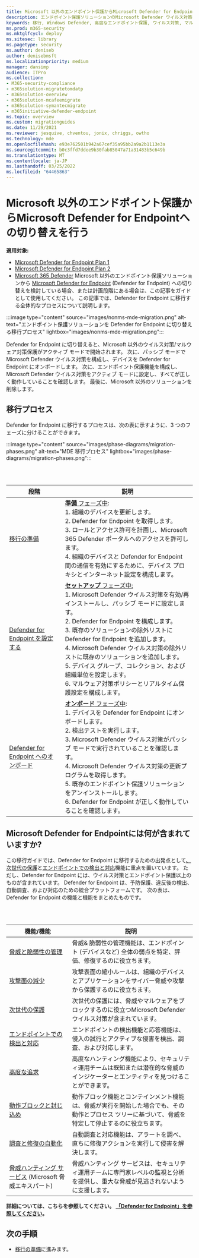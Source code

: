 ```yaml
---
title: Microsoft 以外のエンドポイント保護からMicrosoft Defender for Endpointへの切り替えを行う
description: エンドポイント保護ソリューションのMicrosoft Defender ウイルス対策を含むMicrosoft Defender for Endpointに切り替えます。
keywords: 移行, Windows Defender, 高度なエンドポイント保護, ウイルス対策, マルウェア対策, パッシブ モード, アクティブ モード
ms.prod: m365-security
ms.mktglfcycl: deploy
ms.sitesec: library
ms.pagetype: security
ms.author: deniseb
author: denisebmsft
ms.localizationpriority: medium
manager: dansimp
audience: ITPro
ms.collection:
- M365-security-compliance
- m365solution-migratetomdatp
- m365solution-overview
- m365solution-mcafeemigrate
- m365solution-symantecmigrate
- m365initiative-defender-endpoint
ms.topic: overview
ms.custom: migrationguides
ms.date: 11/29/2021
ms.reviewer: jesquive, chventou, jonix, chriggs, owtho
ms.technology: mde
ms.openlocfilehash: e93e762501b942a67cef35a95bb2a9a2b1113e3a
ms.sourcegitcommit: b0c3ffd7ddee9b30fab85047a71a31483b5c649b
ms.translationtype: MT
ms.contentlocale: ja-JP
ms.lasthandoff: 03/25/2022
ms.locfileid: "64465863"
---
```

# <a name="make-the-switch-from-non-microsoft-endpoint-protection-to-microsoft-defender-for-endpoint"></a>Microsoft 以外のエンドポイント保護からMicrosoft Defender for Endpointへの切り替えを行う

**適用対象:**
- [Microsoft Defender for Endpoint Plan 1](https://go.microsoft.com/fwlink/?linkid=2154037)
- [Microsoft Defender for Endpoint Plan 2](https://go.microsoft.com/fwlink/?linkid=2154037)
- [Microsoft 365 Defender](https://go.microsoft.com/fwlink/?linkid=2118804) Microsoft 以外のエンドポイント保護ソリューションから [Microsoft Defender for Endpoint](microsoft-defender-endpoint.md) (Defender for Endpoint) への切り替えを検討している場合、または計画段階にある場合は、この記事をガイドとして使用してください。 この記事では、Defender for Endpoint に移行する全体的なプロセスについて説明します。

:::image type="content" source="images/nonms-mde-migration.png" alt-text="エンドポイント保護ソリューションを Defender for Endpoint に切り替える移行プロセス" lightbox="images/nonms-mde-migration.png":::

Defender for Endpoint に切り替えると、Microsoft 以外のウイルス対策/マルウェア対策保護がアクティブ モードで開始されます。 次に、パッシブ モードでMicrosoft Defender ウイルス対策を構成し、デバイスを Defender for Endpoint にオンボードします。 次に、エンドポイント保護機能を構成し、Microsoft Defender ウイルス対策をアクティブ モードに設定し、すべてが正しく動作していることを確認します。 最後に、Microsoft 以外のソリューションを削除します。

## <a name="the-migration-process"></a>移行プロセス

Defender for Endpoint に移行するプロセスは、次の表に示すように、3 つのフェーズに分けることができます。

:::image type="content" source="images/phase-diagrams/migration-phases.png" alt-text="MDE 移行プロセス" lightbox="images/phase-diagrams/migration-phases.png":::


<br/><br/>

|段階|説明|
|--|--|
|[移行の準備](switch-to-mde-phase-1.md)|[**準備** フェーズ中](switch-to-mde-phase-1.md): <br/>1. 組織のデバイスを更新します。<br/>2. Defender for Endpoint を取得します。<br/>3. ロールとアクセス許可を計画し、Microsoft 365 Defender ポータルへのアクセスを許可します。<br/>4. 組織のデバイスと Defender for Endpoint 間の通信を有効にするために、デバイス プロキシとインターネット設定を構成します。 |
|[Defender for Endpoint を設定する](switch-to-mde-phase-2.md)|[**セットアップ** フェーズ中:](switch-to-mde-phase-2.md) <br/>1. Microsoft Defender ウイルス対策を有効/再インストールし、パッシブ モードに設定します。<br/>2. Defender for Endpoint を構成します。<br/>3. 既存のソリューションの除外リストに Defender for Endpoint を追加します。<br/>4. Microsoft Defender ウイルス対策の除外リストに既存のソリューションを追加します。<br/>5. デバイス グループ、コレクション、および組織単位を設定します。<br/>6. マルウェア対策ポリシーとリアルタイム保護設定を構成します。|
|[Defender for Endpoint へのオンボード](switch-to-mde-phase-3.md)|[**オンボード** フェーズ中](switch-to-mde-phase-3.md): <br/>1. デバイスを Defender for Endpoint にオンボードします。<br/>2. 検出テストを実行します。<br/>3. Microsoft Defender ウイルス対策がパッシブ モードで実行されていることを確認します。<br/>4. Microsoft Defender ウイルス対策の更新プログラムを取得します。<br/>5. 既存のエンドポイント保護ソリューションをアンインストールします。<br/>6. Defender for Endpoint が正しく動作していることを確認します。|

## <a name="whats-included-in-microsoft-defender-for-endpoint"></a>Microsoft Defender for Endpointには何が含まれていますか?

この移行ガイドでは、Defender for Endpoint に移行するための出発点として[、次世代の保護](microsoft-defender-antivirus-in-windows-10.md)と[エンドポイントでの検出と対応](overview-endpoint-detection-response.md)機能に重点を置いています。 ただし、Defender for Endpoint には、ウイルス対策とエンドポイント保護以上のものが含まれています。 Defender for Endpoint は、予防保護、違反後の検出、自動調査、および対応のための統合プラットフォームです。 次の表は、Defender for Endpoint の機能と機能をまとめたものです。

<br/><br/>

|機能/機能|説明|
|---|---|
|[脅威と脆弱性の管理](next-gen-threat-and-vuln-mgt.md)|脅威& 脆弱性の管理機能は、エンドポイント (デバイスなど) 全体の弱点を特定、評価、修復するのに役立ちます。|
|[攻撃面の減少](overview-attack-surface-reduction.md)|攻撃表面の縮小ルールは、組織のデバイスとアプリケーションをサイバー脅威や攻撃から保護するのに役立ちます。|
|[次世代の保護](microsoft-defender-antivirus-in-windows-10.md)|次世代の保護には、脅威やマルウェアをブロックするのに役立つMicrosoft Defender ウイルス対策が含まれています。|
|[エンドポイントでの検出と対応](overview-endpoint-detection-response.md)|エンドポイントの検出機能と応答機能は、侵入の試行とアクティブな侵害を検出、調査、および対応します。|
|[高度な追求](advanced-hunting-overview.md)|高度なハンティング機能により、セキュリティ運用チームは既知または潜在的な脅威のインジケーターとエンティティを見つけることができます。|
|[動作ブロックと封じ込め](behavioral-blocking-containment.md)|動作ブロック機能とコンテインメント機能は、脅威が実行を開始した場合でも、その動作とプロセス ツリーに基づいて、脅威を特定して停止するのに役立ちます。|
|[調査と修復の自動化](automated-investigations.md)|自動調査と対応機能は、アラートを調べ、直ちに修復アクションを実行して侵害を解決します。|
|[脅威ハンティング サービス](microsoft-threat-experts.md) (Microsoft 脅威エキスパート)|脅威ハンティング サービスは、セキュリティ運用チームに専門家レベルの監視と分析を提供し、重大な脅威が見逃されないように支援します。|

**詳細については、こちらを参照してください。 [「Defender for Endpoint」を参照してください](microsoft-defender-endpoint.md)。**

## <a name="next-step"></a>次の手順

- [移行の準備](switch-to-mde-phase-1.md)に進みます。
